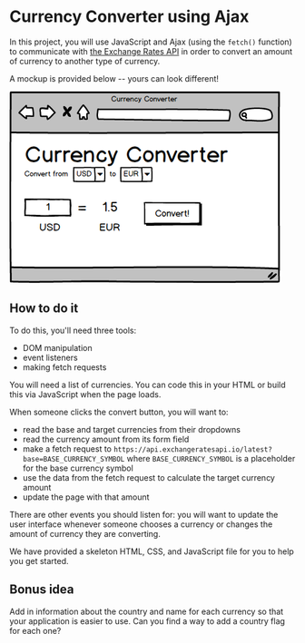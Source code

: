 # Currency Converter using Ajax

In this project, you will use JavaScript and Ajax (using the `fetch()` function) to communicate with [the Exchange Rates API](https://exchangeratesapi.io/) in order to convert an amount of currency to another type of currency.

A mockup is provided below -- yours can look different!

![Mockup of a simple currency converter](currency-converter.png)

## How to do it

To do this, you'll need three tools:

- DOM manipulation
- event listeners
- making fetch requests

You will need a list of currencies. You can code this in your HTML or build this via JavaScript when the page loads.

When someone clicks the convert button, you will want to:

- read the base and target currencies from their dropdowns
- read the currency amount from its form field
- make a fetch request to `https://api.exchangeratesapi.io/latest?base=BASE_CURRENCY_SYMBOL` where `BASE_CURRENCY_SYMBOL` is a placeholder for the base currency symbol
- use the data from the fetch request to calculate the target currency amount
- update the page with that amount

There are other events you should listen for: you will want to update the user interface whenever someone chooses a currency or changes the amount of currency they are converting.

We have provided a skeleton HTML, CSS, and JavaScript file for you to help you get started.

## Bonus idea

Add in information about the country and name for each currency so that your application is easier to use. Can you find a way to add a country flag for each one?
